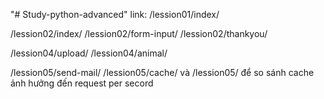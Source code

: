"# Study-python-advanced"
link: 
/lession01/index/

/lession02/index/
/lession02/form-input/
/lession02/thankyou/

/lession04/upload/
/lession04/animal/

/lession05/send-mail/
/lession05/cache/ và /lession05/ để so sánh cache ảnh hưởng đến request per secord



